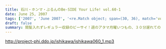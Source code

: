 ```yaml
---
title: 石川・ホンマ・ぶるんのBe-SIDE Your Life! vol.60-1
date: June 25, 2007
tags: ['2007', 'June 2007', '<re.Match object; span=(30, 36), match='vol.60'>']
draft: false
summary: 間髪入れずレギュラー収録のビーサイ！週のアタマ月曜いつもの、３０分遅れての収録となりました！一週間足らずのイベント参加の中間報告も盛り込んだ一本目です。NAMAE
---
```


http://project-phi.ddo.jp/ishikawa/ishikawa060_1.mp3
